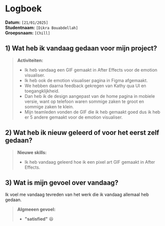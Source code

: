# Logboek

**Datum:** `[21/01/2025]`  
**Studentnaam:** `[Dikra Bouabdellah]`  
**Groepsnaam:** `[Chill]`

## 1) Wat heb ik vandaag gedaan voor mijn project?

> **Activiteiten:**
>
> - Ik heb vandaag een GIF gemaakt in After Effects voor de emotion visualiser.
> - Ik heb ook de emotion visualiser pagina in Figma afgemaakt.
> - We hebben daarna feedback gekregen van Kathy qua UI en toegangklijkheid.
> - Dan heb ik de design aangepast van de home pagina in mobiele versie, want op telefoon waren sommige zaken te groot en sommige zaken te klein.
> - Mijn teamleden vonden de GIF die ik heb gemaakt goed dus ik heb er 5 andere gemaakt voor de emotion visualiser.

## 2) Wat heb ik nieuw geleerd of voor het eerst zelf gedaan?

> **Nieuwe skills:**
>
> - Ik heb vandaag geleerd hoe ik een pixel art GIF gemaakt in After Effects.

## 3) Wat is mijn gevoel over vandaag?

Ik voel me vandaag tevreden van het werk die ik vandaag allemaal heb gedaan.

> **Algmeeen gevoel:**
>
> - **"satisfied"** :satisfied:
